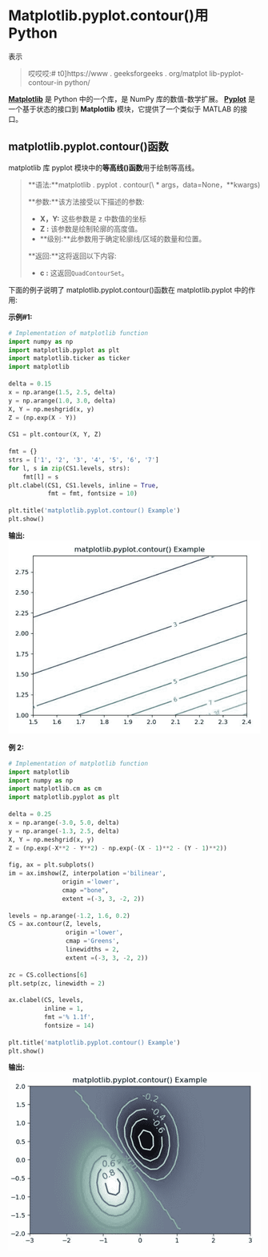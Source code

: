 # Matplotlib.pyplot.contour()用 Python

表示

> 哎哎哎:# t0]https://www . geeksforgeeks . org/matplot lib-pyplot-contour-in python/

**[Matplotlib](https://www.geeksforgeeks.org/python-introduction-matplotlib/)** 是 Python 中的一个库，是 NumPy 库的数值-数学扩展。 **[Pyplot](https://www.geeksforgeeks.org/pyplot-in-matplotlib/)** 是一个基于状态的接口到 **Matplotlib** 模块，它提供了一个类似于 MATLAB 的接口。

## matplotlib.pyplot.contour()函数

matplotlib 库 pyplot 模块中的**等高线()函数**用于绘制等高线。

> **语法:**matplotlib . pyplot . contour(\ * args，data=None，\*\*kwargs)
> 
> **参数:**该方法接受以下描述的参数:
> 
> *   **X，Y:** 这些参数是 z 中数值的坐标
> *   **Z :** 该参数是绘制轮廓的高度值。
> *   **级别:**此参数用于确定轮廓线/区域的数量和位置。
> 
> **返回:**这将返回以下内容:
> 
> *   **c :** 这返回`QuadContourSet`。

下面的例子说明了 matplotlib.pyplot.contour()函数在 matplotlib.pyplot 中的作用:

**示例#1:**

```py
# Implementation of matplotlib function
import numpy as np
import matplotlib.pyplot as plt
import matplotlib.ticker as ticker
import matplotlib

delta = 0.15
x = np.arange(1.5, 2.5, delta)
y = np.arange(1.0, 3.0, delta)
X, Y = np.meshgrid(x, y)
Z = (np.exp(X - Y))

CS1 = plt.contour(X, Y, Z)

fmt = {}
strs = ['1', '2', '3', '4', '5', '6', '7']
for l, s in zip(CS1.levels, strs):
    fmt[l] = s
plt.clabel(CS1, CS1.levels, inline = True,
           fmt = fmt, fontsize = 10)

plt.title('matplotlib.pyplot.contour() Example')
plt.show()
```

**输出:**
![](img/6686272cab8609ed133bfe953f083aab.png)

**例 2:**

```py
# Implementation of matplotlib function
import matplotlib
import numpy as np
import matplotlib.cm as cm
import matplotlib.pyplot as plt

delta = 0.25
x = np.arange(-3.0, 5.0, delta)
y = np.arange(-1.3, 2.5, delta)
X, Y = np.meshgrid(x, y)
Z = (np.exp(-X**2 - Y**2) - np.exp(-(X - 1)**2 - (Y - 1)**2))

fig, ax = plt.subplots()
im = ax.imshow(Z, interpolation ='bilinear',
               origin ='lower',
               cmap ="bone", 
               extent =(-3, 3, -2, 2))

levels = np.arange(-1.2, 1.6, 0.2)
CS = ax.contour(Z, levels, 
                origin ='lower',
                cmap ='Greens',
                linewidths = 2,
                extent =(-3, 3, -2, 2))

zc = CS.collections[6]
plt.setp(zc, linewidth = 2)

ax.clabel(CS, levels,
          inline = 1, 
          fmt ='% 1.1f',
          fontsize = 14)

plt.title('matplotlib.pyplot.contour() Example')
plt.show()
```

**输出:**
![](img/194764152e7cddb4eabe01eb9d1e66a6.png)